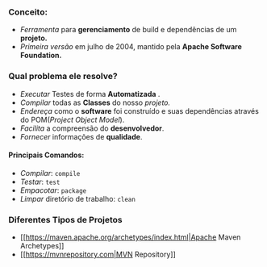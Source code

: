 ### Conceito: 
- *Ferramenta* para **gerenciamento** de build e dependências de um **projeto.**
- *Primeira versão* em julho de 2004, mantido pela **Apache Software Foundation.**
###  Qual problema ele resolve?
- *Executar* Testes de forma **Automatizada** .
- *Compilar* todas as **Classes** do nosso *projeto.*
- *Endereça* como o **software** foi construído e suas dependências através do POM(*Project Object Model*).
- *Facilita* a compreensão do **desenvolvedor**. 
- *Fornecer* informações de **qualidade**.
#### Principais Comandos:
-  *Compilar*: `compile`
- *Testar*: `test`
- *Empacotar*: `package`
- *Limpar* diretório de trabalho: `clean`

### Diferentes Tipos de Projetos
- [[https://maven.apache.org/archetypes/index.html|Apache Maven Archetypes]]
- [[https://mvnrepository.com|MVN Repository]]

